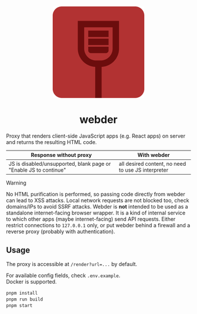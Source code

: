 <div align="center">
  
  ![webder logo](https://github.com/TempoWorks/.github/raw/main/imgs/webder.png)
  
  # webder
  
</div>

Proxy that renders client-side JavaScript apps (e.g. React apps) on server and returns the resulting HTML code.

| Response without proxy                                            | With webder                                        |
| ----------------------------------------------------------------- | -------------------------------------------------- |
| JS is disabled/unsupported, blank page or "Enable JS to continue" | all desired content, no need to use JS interpreter |

> [!WARNING]
> No HTML purification is performed, so passing code directly from webder can lead to XSS attacks. Local network requests are not blocked too, check domains/IPs to avoid SSRF attacks.
> Webder is **not** intended to be used as a standalone internet-facing browser wrapper. It is a kind of internal service to which other apps (maybe internet-facing) send API requests. Either restrict connections to `127.0.0.1` only, or put webder behind a firewall and a reverse proxy (probably with authentication).

## Usage

The proxy is accessible at `/render?url=...` by default.

For available config fields, check `.env.example`.  
Docker is supported.

```bash
pnpm install
pnpm run build
pnpm start
```
